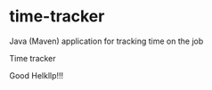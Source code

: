 # time-tracker
Java (Maven) application for tracking time on the job

Time tracker

Good Helkllp!!!
